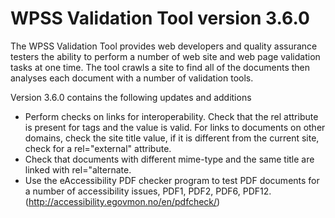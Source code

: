 # WPSS Validation Tool version 3.6.0

The WPSS Validation Tool provides web developers and quality assurance testers the ability to perform a number of web site and web page validation tasks at one time. The tool crawls a site to find all of the documents then analyses each document with a number of validation tools.

Version 3.6.0 contains the following updates and additions
  - Perform checks on links for interoperability. Check that the rel attribute is present for <link> tags and the value is valid. For links to documents on other domains, check the site title value, if it is different from the current site, check for a rel="external" attribute.
  - Check that documents with different mime-type and the same title are linked with rel="alternate.
  - Use the eAccessibility PDF checker program to test PDF documents for a number of accessibility issues, PDF1, PDF2, PDF6, PDF12. (http://accessibility.egovmon.no/en/pdfcheck/)

